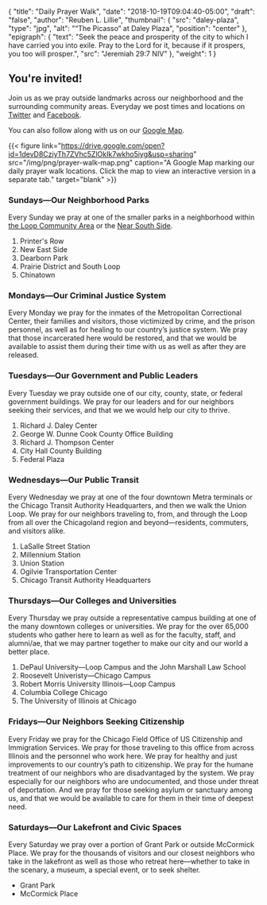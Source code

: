 {
	"title": "Daily Prayer Walk",
	"date": "2018-10-19T09:04:40-05:00",
	"draft": "false",
	"author": "Reuben L. Lillie",
	"thumbnail": {
		"src": "daley-plaza",
		"type": "jpg",
		"alt": "“The Picasso” at Daley Plaza",
		"position": "center"
	},
	"epigraph": {
		"text": "Seek the peace and prosperity of the city to which I have carried you into exile. Pray to the Lord for it, because if it prospers, you too will prosper.",
		"src": "Jeremiah 29:7 NIV"
	},
	"weight": 1
}

## You're invited!

Join us as we pray outside landmarks across our neighborhood and the surrounding community areas. Everyday we post times and locations on [Twitter][twitter] and [Facebook][facebook].

You can also follow along with us on our [Google Map][map].

{{< figure link="https://drive.google.com/open?id=1devD8CziyTh7ZVhc5ZlOkIk7wkho5iyg&usp=sharing" src="/img/png/prayer-walk-map.png" caption="A Google Map marking our daily prayer walk locations. Click the map to view an interactive version in a separate tab." target="blank" >}}

### Sundays—Our Neighborhood Parks

Every Sunday we pray at one of the smaller parks in a neighborhood within [the Loop Community Area][loop-wiki] or the [Near South Side][near-south-side-wiki].

1. Printer's Row
1. New East Side
1. Dearborn Park
1. Prairie District and South Loop
1. Chinatown

### Mondays—Our Criminal Justice System

Every Monday we pray for the inmates of the Metropolitan Correctional Center, their families and visitors, those victimized by crime, and the prison personnel, as well as for healing to our country’s justice system. We pray that those incarcerated here would be restored, and that we would be available to assist them during their time with us as well as after they are released.

### Tuesdays—Our Government and Public Leaders

Every Tuesday we pray outside one of our city, county, state, or federal government buildings. We pray for our leaders and for our neighbors seeking their services, and that we we would help our city to thrive.

1. Richard J. Daley Center
1. George W. Dunne Cook County Office Building
1. Richard J. Thompson Center
1. City Hall County Building
1. Federal Plaza

### Wednesdays—Our Public Transit

Every Wednesday we pray at one of the four downtown Metra terminals or the Chicago Transit Authority Headquarters, and then we walk the Union Loop. We pray for our neighbors traveling to, from, and through the Loop from all over the Chicagoland region and beyond—residents, commuters, and visitors alike.

1. LaSalle Street Station
1. Millennium Station
1. Union Station
1. Ogilvie Transportation Center
1. Chicago Transit Authority Headquarters

### Thursdays—Our Colleges and Universities

Every Thursday we pray outside a representative campus building at one of the many downtown colleges or universities. We pray for the over 65,000 students who gather here to learn as well as for the faculty, staff, and alumni/ae, that we may partner together to make our city and our world a better place.

1. DePaul University—Loop Campus and the John Marshall Law School
1. Roosevelt Univeristy—Chicago Campus
1. Robert Morris University Illinois—Loop Campus
1. Columbia College Chicago
1. The University of Illinois at Chicago

### Fridays—Our Neighbors Seeking Citizenship

Every Friday we pray for the Chicago Field Office of US Citizenship and Immigration Services. We pray for those traveling to this office from across Illinois and the personnel who work here. We pray for healthy and just improvements to our country’s path to citizenship. We pray for the humane treatment of our neighbors who are disadvantaged by the system. We pray especially for our neighbors who are undocumented, and those under threat of deportation. And we pray for those seeking asylum or sanctuary among us, and that we would be available to care for them in their time of deepest need.

### Saturdays—Our Lakefront and Civic Spaces

Every Saturday we pray over a portion of Grant Park or outside McCormick Place. We pray for the thousands of visitors and our closest neighbors who take in the lakefront as well as those who retreat here—whether to take in the scenary, a museum, a special event, or to seek shelter.

* Grant Park
* McCormick Place

[facebook]: https://facebook.com/loopnaz/
[loop-wiki]: https://en.wikipedia.org/wiki/Chicago_Loop
[near-south-side-wiki]: https://en.wikipedia.org/wiki/Near_South_Side,_Chicago
[map]: https://drive.google.com/open?id=1devD8CziyTh7ZVhc5ZlOkIk7wkho5iyg&usp=sharing
[twitter]: https://twitter.com/loopnaz/
